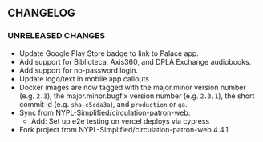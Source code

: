 ## CHANGELOG

### UNRELEASED CHANGES
- Update Google Play Store badge to link to Palace app.
- Add support for Biblioteca, Axis360, and DPLA Exchange audiobooks.
- Add support for no-password login.
- Update logo/text in mobile app callouts.
- Docker images are now tagged with the major.minor version number (e.g. `2.3`), the major.minor.bugfix version number (e.g. `2.3.1`), the short commit id (e.g. `sha-c5cda3a`), and `production` or `qa`.
- Sync from NYPL-Simplified/circulation-patron-web:
  - Add: Set up e2e testing on vercel deploys via cypress
- Fork project from NYPL-Simplified/circulation-patron-web 4.4.1
